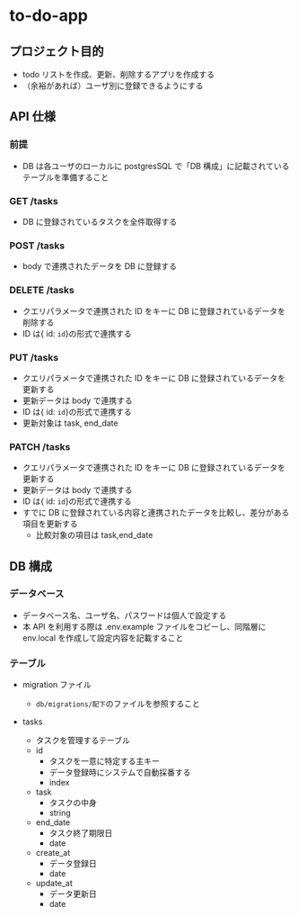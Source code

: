 # to-do-app

## プロジェクト目的

- todo リストを作成、更新、削除するアプリを作成する
- （余裕があれば）ユーザ別に登録できるようにする

## API 仕様

### 前提

- DB は各ユーザのローカルに postgresSQL で「DB 構成」に記載されているテーブルを準備すること

### GET /tasks

- DB に登録されているタスクを全件取得する

### POST /tasks

- body で連携されたデータを DB に登録する

### DELETE /tasks

- クエリパラメータで連携された ID をキーに DB に登録されているデータを削除する
- ID は{ id: `id`}の形式で連携する

### PUT /tasks

- クエリパラメータで連携された ID をキーに DB に登録されているデータを更新する
- 更新データは body で連携する
- ID は{ id: `id`}の形式で連携する
- 更新対象は task, end_date

### PATCH /tasks

- クエリパラメータで連携された ID をキーに DB に登録されているデータを更新する
- 更新データは body で連携する
- ID は{ id: `id`}の形式で連携する
- すでに DB に登録されている内容と連携されたデータを比較し、差分がある項目を更新する
  - 比較対象の項目は task,end_date

## DB 構成

### データベース

- データベース名、ユーザ名、パスワードは個人で設定する
- 本 API を利用する際は .env.example ファイルをコピーし、同階層に env.local を作成して設定内容を記載すること

### テーブル

- migration ファイル

  - `db/migrations/配下`のファイルを参照すること

- tasks
  - タスクを管理するテーブル
  - id
    - タスクを一意に特定する主キー
    - データ登録時にシステムで自動採番する
    - index
  - task
    - タスクの中身
    - string
  - end_date
    - タスク終了期限日
    - date
  - create_at
    - データ登録日
    - date
  - update_at
    - データ更新日
    - date
